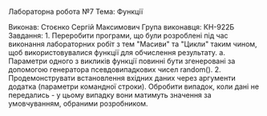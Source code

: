 Лабораторна робота №7
Тема: Функції

Виконав:
Стоєнко Сергій Максимович
Група виконавця: КН-922Б
Завдання: 
    1. Переробити програми, що були розроблені під час виконання лабораторних робіт з тем "Масиви" та "Цикли" таким чином, щоб використовувалися функції для обчислення результату.
        a. Параметри одного з викликів функції повинні бути згенеровані за допомогою генератора псевдовипадкових чисел random().
    2. Продемонструвати встановлення вхідних даних через аргументи додатка (параметри командної строки). Обробити випадок, коли дані не передались - у цьому випадку вони матимуть значення за умовчуванням, обраними розробником.
